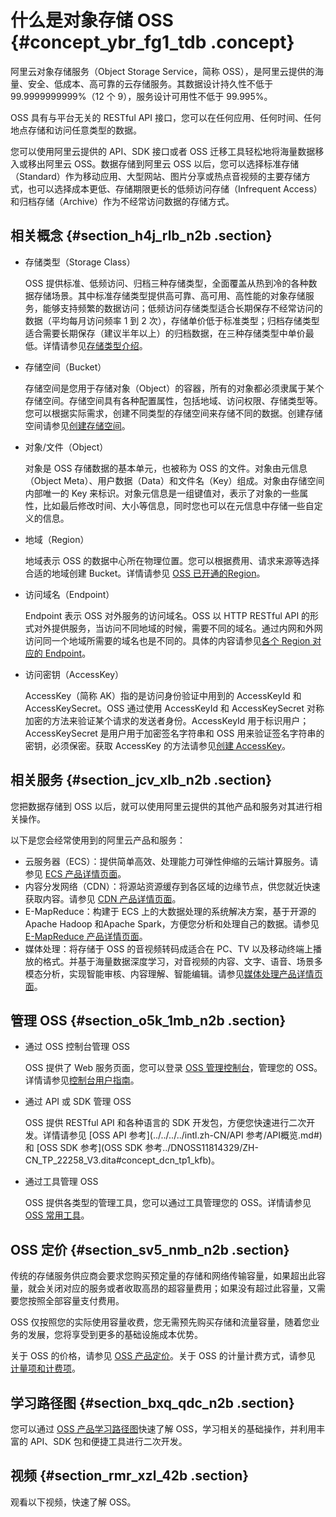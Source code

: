 # 什么是对象存储 OSS {#concept_ybr_fg1_tdb .concept}

阿里云对象存储服务（Object Storage Service，简称 OSS），是阿里云提供的海量、安全、低成本、高可靠的云存储服务。其数据设计持久性不低于 99.9999999999%（12 个 9），服务设计可用性不低于 99.995%。

OSS 具有与平台无关的 RESTful API 接口，您可以在任何应用、任何时间、任何地点存储和访问任意类型的数据。

您可以使用阿里云提供的 API、SDK 接口或者 OSS 迁移工具轻松地将海量数据移入或移出阿里云 OSS。数据存储到阿里云 OSS 以后，您可以选择标准存储（Standard）作为移动应用、大型网站、图片分享或热点音视频的主要存储方式，也可以选择成本更低、存储期限更长的低频访问存储（Infrequent Access）和归档存储（Archive）作为不经常访问数据的存储方式。

## 相关概念 {#section_h4j_rlb_n2b .section}

-   存储类型（Storage Class）

    OSS 提供标准、低频访问、归档三种存储类型，全面覆盖从热到冷的各种数据存储场景。其中标准存储类型提供高可靠、高可用、高性能的对象存储服务，能够支持频繁的数据访问；低频访问存储类型适合长期保存不经常访问的数据（平均每月访问频率 1 到 2 次），存储单价低于标准类型；归档存储类型适合需要长期保存（建议半年以上）的归档数据，在三种存储类型中单价最低。详情请参见[存储类型介绍](../../../../intl.zh-CN/开发指南/存储类型/存储类型介绍.md#)。

-   存储空间（Bucket）

    存储空间是您用于存储对象（Object）的容器，所有的对象都必须隶属于某个存储空间。存储空间具有各种配置属性，包括地域、访问权限、存储类型等。您可以根据实际需求，创建不同类型的存储空间来存储不同的数据。创建存储空间请参见[创建存储空间](../../../../intl.zh-CN/开发指南/存储空间（Bucket）/创建存储空间.md#)。

-   对象/文件（Object）

    对象是 OSS 存储数据的基本单元，也被称为 OSS 的文件。对象由元信息（Object Meta）、用户数据（Data）和文件名（Key）组成。对象由存储空间内部唯一的 Key 来标识。对象元信息是一组键值对，表示了对象的一些属性，比如最后修改时间、大小等信息，同时您也可以在元信息中存储一些自定义的信息。

-   地域（Region）

    地域表示 OSS 的数据中心所在物理位置。您可以根据费用、请求来源等选择合适的地域创建 Bucket。详情请参见 [OSS 已开通的Region](../../../../intl.zh-CN/开发指南/访问域名（Endpoint）/访问域名和数据中心.md#)。

-   访问域名（Endpoint）

    Endpoint 表示 OSS 对外服务的访问域名。OSS 以 HTTP RESTful API 的形式对外提供服务，当访问不同地域的时候，需要不同的域名。通过内网和外网访问同一个地域所需要的域名也是不同的。具体的内容请参见[各个 Region 对应的 Endpoint](../../../../intl.zh-CN/开发指南/访问域名（Endpoint）/访问域名和数据中心.md#)。

-   访问密钥（AccessKey）

    AccessKey（简称 AK）指的是访问身份验证中用到的 AccessKeyId 和 AccessKeySecret。OSS 通过使用 AccessKeyId 和 AccessKeySecret 对称加密的方法来验证某个请求的发送者身份。AccessKeyId 用于标识用户；AccessKeySecret 是用户用于加密签名字符串和 OSS 用来验证签名字符串的密钥，必须保密。获取 AccessKey 的方法请参见[创建 AccessKey](../../../../intl.zh-CN/通用参考/创建AccessKey.md#)。


## 相关服务 {#section_jcv_xlb_n2b .section}

您把数据存储到 OSS 以后，就可以使用阿里云提供的其他产品和服务对其进行相关操作。

以下是您会经常使用到的阿里云产品和服务：

-   云服务器（ECS）：提供简单高效、处理能力可弹性伸缩的云端计算服务。请参见 [ECS 产品详情页面](https://www.alibabacloud.com/product/ecs)。
-   内容分发网络（CDN）：将源站资源缓存到各区域的边缘节点，供您就近快速获取内容。请参见 [CDN 产品详情页面](https://www.alibabacloud.com/product/cdn)。
-   E-MapReduce：构建于 ECS 上的大数据处理的系统解决方案，基于开源的 Apache Hadoop 和Apache Spark，方便您分析和处理自己的数据。请参见 [E-MapReduce 产品详情页面](https://www.alibabacloud.com/product/e-mapreduce)。
-   媒体处理：将存储于 OSS 的音视频转码成适合在 PC、TV 以及移动终端上播放的格式。并基于海量数据深度学习，对音视频的内容、文字、语音、场景多模态分析，实现智能审核、内容理解、智能编辑。请参见[媒体处理产品详情页面](https://www.alibabacloud.com/product/mts)。

## 管理 OSS {#section_o5k_1mb_n2b .section}

-   通过 OSS 控制台管理 OSS

    OSS 提供了 Web 服务页面，您可以登录 [OSS 管理控制台](https://oss.console.aliyun.com/overview)，管理您的 OSS。详情请参见[控制台用户指南](../../../../intl.zh-CN/控制台用户指南/登录OSS管理控制台/使用阿里云账号登录OSS管理控制台.md#)。

-   通过 API 或 SDK 管理 OSS

    OSS 提供 RESTful API 和各种语言的 SDK 开发包，方便您快速进行二次开发。详情请参见 [OSS API 参考](../../../../intl.zh-CN/API 参考/API概览.md#)和 [OSS SDK 参考](OSS SDK 参考../DNOSS11814329/ZH-CN_TP_22258_V3.dita#concept_dcn_tp1_kfb)。

-   通过工具管理 OSS

    OSS 提供各类型的管理工具，您可以通过工具管理您的 OSS。详情请参见 [OSS 常用工具](../../../../intl.zh-CN/常用工具/OSS常用工具汇总.md#)。


## OSS 定价 {#section_sv5_nmb_n2b .section}

传统的存储服务供应商会要求您购买预定量的存储和网络传输容量，如果超出此容量，就会关闭对应的服务或者收取高昂的超容量费用；如果没有超过此容量，又需要您按照全部容量支付费用。

OSS 仅按照您的实际使用容量收费，您无需预先购买存储和流量容量，随着您业务的发展，您将享受到更多的基础设施成本优势。

关于 OSS 的价格，请参见 [OSS 产品定价](https://www.alibabacloud.com/product/oss#pricing)。关于 OSS 的计量计费方式，请参见 [计量项和计费项](../../../../intl.zh-CN/计量计费/计量项和计费项.md#)。

## 学习路径图 {#section_bxq_qdc_n2b .section}

您可以通过 [OSS 产品学习路径图](https://www.alibabacloud.com/getting-started/learningpath/oss)快速了解 OSS，学习相关的基础操作，并利用丰富的 API、SDK 包和便捷工具进行二次开发。

## 视频 {#section_rmr_xzl_42b .section}

观看以下视频，快速了解 OSS。  

